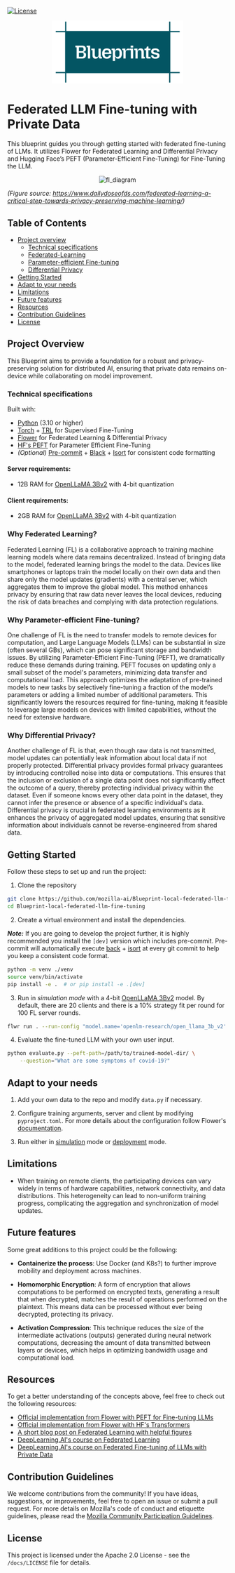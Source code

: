 [![License](https://img.shields.io/badge/License-Apache_2.0-blue.svg)](https://opensource.org/licenses/Apache-2.0)

<p align="center"><img src="./docs/images/Blueprints-logo.png" width="300" alt="blueprints_logo"/></p>

# Federated LLM Fine-tuning with Private Data

This blueprint guides you through getting started with federated fine-tuning of LLMs. It utilizes Flower for Federated Learning and Differential Privacy and Hugging Face’s PEFT (Parameter-Efficient Fine-Tuning) for Fine-Tuning the LLM.

<p align="center"><img src="https://www.dailydoseofds.com/content/images/size/w600/format/webp/2023/11/federated-gif.gif"  alt="fl_diagram"/></p>


_(Figure source: https://www.dailydoseofds.com/federated-learning-a-critical-step-towards-privacy-preserving-machine-learning/)_

## Table of Contents

* [Project overview](#project-overview)
  * [Technical specifications](#technical-specifications)
  * [Federated-Learning](#federated-learning)
  * [Parameter-efficient Fine-tuning](#parameter-efficient-fine-tuning)
  * [Differential Privacy](#differential-privacy)
* [Getting Started](#getting-started)
* [Adapt to your needs](#adapt-to-your-needs)
* [Limitations](#limitations)
* [Future features](#future-features)
* [Resources](#resources)
* [Contribution Guidelines](#contribution-guidelines)
* [License](#license)


## Project Overview

This Blueprint aims to provide a foundation for a robust and privacy-preserving solution for distributed AI, ensuring that private data remains on-device while collaborating on model improvement. 

### Technical specifications

Built with:
- [Python](https://www.python.org/) (3.10 or higher)
- [Torch](https://pytorch.org/) + [TRL](https://github.com/huggingface/trl) for Supervised Fine-Tuning
- [Flower](https://github.com/adap/flower) for Federated Learning & Differential Privacy
- [HF's PEFT](https://github.com/huggingface/peft) for Parameter Efficient Fine-Tuning
- _(Optional)_ [Pre-commit](https://github.com/pre-commit/pre-commit) + [Black](https://black.readthedocs.io/en/stable/) + [Isort](https://github.com/PyCQA/isort) for consistent code formatting

#### Server requirements:
- 12B RAM for [OpenLLaMA 3Bv2](https://huggingface.co/openlm-research/open_llama_3b_v2) with 4-bit quantization

#### Client requirements:
- 2GB RAM for [OpenLLaMA 3Bv2](https://huggingface.co/openlm-research/open_llama_3b_v2) with 4-bit quantization

### Why Federated Learning?

Federated Learning (FL) is a collaborative approach to training machine learning models where data remains decentralized. Instead of bringing data to the model, federated learning brings the model to the data. Devices like smartphones or laptops train the model locally on their own data and then share only the model updates (gradients) with a central server, which aggregates them to improve the global model. This method enhances privacy by ensuring that raw data never leaves the local devices, reducing the risk of data breaches and complying with data protection regulations.

### Why Parameter-efficient Fine-tuning?

One challenge of FL is the need to transfer models to remote devices for computation, and Large Language Models (LLMs) can be substantial in size (often several GBs), which can pose significant storage and bandwidth issues. By utilizing Parameter-Efficient Fine-Tuning (PEFT), we dramatically reduce these demands during training. PEFT focuses on updating only a small subset of the model's parameters, minimizing data transfer and computational load. This approach optimizes the adaptation of pre-trained models to new tasks by selectively fine-tuning a fraction of the model’s parameters or adding a limited number of additional parameters. This significantly lowers the resources required for fine-tuning, making it feasible to leverage large models on devices with limited capabilities, without the need for extensive hardware.

### Why Differential Privacy?

Another challenge of FL is that, even though raw data is not transmitted, model updates can potentially leak information about local data if not properly protected. Differential privacy provides formal privacy guarantees by introducing controlled noise into data or computations. This ensures that the inclusion or exclusion of a single data point does not significantly affect the outcome of a query, thereby protecting individual privacy within the dataset. Even if someone knows every other data point in the dataset, they cannot infer the presence or absence of a specific individual's data. Differential privacy is crucial in federated learning environments as it enhances the privacy of aggregated model updates, ensuring that sensitive information about individuals cannot be reverse-engineered from shared data.

## Getting Started


Follow these steps to set up and run the project:

1. Clone the repository

```bash   
git clone https://github.com/mozilla-ai/Blueprint-local-federated-llm-fine-tuning.git
cd Blueprint-local-federated-llm-fine-tuning
```

2. Create a virtual environment and install the dependencies. 

**_Note:_** If you are going to develop the project further, it is highly recommended you install the `[dev]` version which includes pre-commit. Pre-commit will automatically execute [back](https://black.readthedocs.io/en/stable/) + [isort](https://github.com/PyCQA/isort) at every git commit to help you keep a consistent code format.


```bash
python -m venv ./venv
source venv/bin/activate
pip install -e .  # or pip install -e .[dev]
```

3. Run in _simulation mode_ with a 4-bit [OpenLLaMA 3Bv2](https://huggingface.co/openlm-research/open_llama_3b_v2) model. By default, there are 20 clients and there is a 10% strategy fit per round for 100 FL server rounds.

```bash
flwr run . --run-config "model.name='openlm-research/open_llama_3b_v2' model.quantization=4"
```

4. Evaluate the fine-tuned LLM with your own user input.


```bash
python evaluate.py --peft-path=/path/to/trained-model-dir/ \
    --question="What are some symptoms of covid-19?"
```


## Adapt to your needs

1. Add your own data to the repo and modify `data.py` if necessary.

2. Configure training arguments, server and client by modifying `pyproject.toml`. For more details about the configuration follow Flower's [documentation](https://flower.ai/docs/framework/how-to-configure-clients.html).

3. Run either in [simulation](https://flower.ai/docs/framework/how-to-run-simulations.html) mode or [deployment](https://flower.ai/docs/framework/explanation-flower-architecture.html) mode.

## Limitations

- When training on remote clients, the participating devices can vary widely in terms of hardware capabilities, network connectivity, and data distributions. This heterogeneity can lead to non-uniform training progress, complicating the aggregation and synchronization of model updates.

## Future features

Some great additions to this project could be the following:

- **Containerize the process**: Use Docker (and K8s?) to further improve mobility and deployment across machines.

- **Homomorphic Encryption**: A form of encryption that allows computations to be performed on encrypted texts, generating a result that when decrypted, matches the result of operations performed on the plaintext. This means data can be processed without ever being decrypted, protecting its privacy.

- **Activation Compression**: This technique reduces the size of the intermediate activations (outputs) generated during neural network computations, decreasing the amount of data transmitted between layers or devices, which helps in optimizing bandwidth usage and computational load.

## Resources

To get a better understanding of the concepts above, feel free to check out the following resources:

- [Official implementation from Flower with PEFT for Fine-tuning LLMs](https://github.com/adap/flower/tree/main/examples/flowertune-llm)
- [Official implementation from Flower with HF's Transformers](https://flower.ai/docs/framework/tutorial-quickstart-huggingface.html)
- [A short blog post on Federated Learning with helpful figures](https://www.dailydoseofds.com/federated-learning-a-critical-step-towards-privacy-preserving-machine-learning/)
- [DeepLearning.AI's course on Federated Learning](https://learn.deeplearning.ai/courses/intro-to-federated-learning/lesson/1/introduction)
- [DeepLearning.AI's course on Federated Fine-tuning of LLMs with Private Data](https://learn.deeplearning.ai/courses/intro-to-federated-learning-c2/lesson/1/introduction)

## Contribution Guidelines

We welcome contributions from the community! If you have ideas, suggestions, or improvements, feel free to open an issue or submit a pull request.
For more details on Mozilla's code of conduct and etiquette guidelines, please read the [Mozilla Community Participation Guidelines](https://www.mozilla.org/about/governance/policies/participation/). 


## License

This project is licensed under the Apache 2.0 License - see the `/docs/LICENSE` file for details.